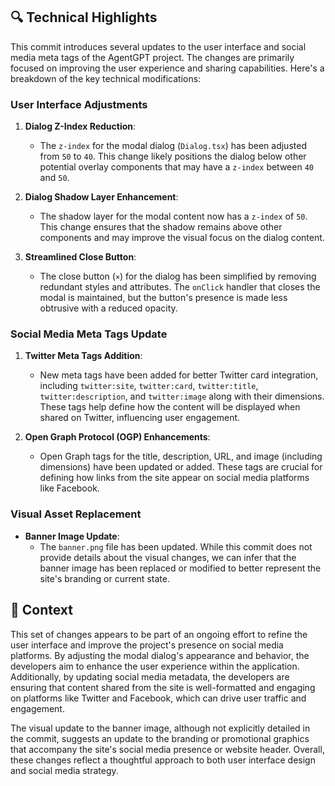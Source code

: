 ## 🔍 Technical Highlights

This commit introduces several updates to the user interface and social media meta tags of the AgentGPT project. The changes are primarily focused on improving the user experience and sharing capabilities. Here's a breakdown of the key technical modifications:

### User Interface Adjustments
1. **Dialog Z-Index Reduction**:
   - The `z-index` for the modal dialog (`Dialog.tsx`) has been adjusted from `50` to `40`. This change likely positions the dialog below other potential overlay components that may have a `z-index` between `40` and `50`.

2. **Dialog Shadow Layer Enhancement**:
   - The shadow layer for the modal content now has a `z-index` of `50`. This change ensures that the shadow remains above other components and may improve the visual focus on the dialog content.

3. **Streamlined Close Button**:
   - The close button (`×`) for the dialog has been simplified by removing redundant styles and attributes. The `onClick` handler that closes the modal is maintained, but the button's presence is made less obtrusive with a reduced opacity.

### Social Media Meta Tags Update
1. **Twitter Meta Tags Addition**:
   - New meta tags have been added for better Twitter card integration, including `twitter:site`, `twitter:card`, `twitter:title`, `twitter:description`, and `twitter:image` along with their dimensions. These tags help define how the content will be displayed when shared on Twitter, influencing user engagement.

2. **Open Graph Protocol (OGP) Enhancements**:
   - Open Graph tags for the title, description, URL, and image (including dimensions) have been updated or added. These tags are crucial for defining how links from the site appear on social media platforms like Facebook.

### Visual Asset Replacement
- **Banner Image Update**:
   - The `banner.png` file has been updated. While this commit does not provide details about the visual changes, we can infer that the banner image has been replaced or modified to better represent the site's branding or current state.

## 📝 Context

This set of changes appears to be part of an ongoing effort to refine the user interface and improve the project's presence on social media platforms. By adjusting the modal dialog's appearance and behavior, the developers aim to enhance the user experience within the application. Additionally, by updating social media metadata, the developers are ensuring that content shared from the site is well-formatted and engaging on platforms like Twitter and Facebook, which can drive user traffic and engagement.

The visual update to the banner image, although not explicitly detailed in the commit, suggests an update to the branding or promotional graphics that accompany the site's social media presence or website header. Overall, these changes reflect a thoughtful approach to both user interface design and social media strategy.